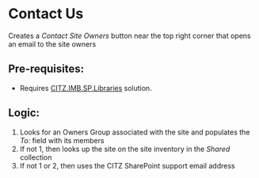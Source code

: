 # Contact Us

Creates a _Contact Site Owners_ button near the top right corner that opens an email to the site owners
## Pre-requisites:
- Requires [CITZ.IMB.SP.Libraries](../libraries) solution.

## Logic:
1. Looks for an Owners Group associated with the site and populates the _To:_ field with its members
2. If not 1, then looks up the site on the site inventory in the _Shared_ collection
3. If not 1 or 2, then uses the CITZ SharePoint support email address
